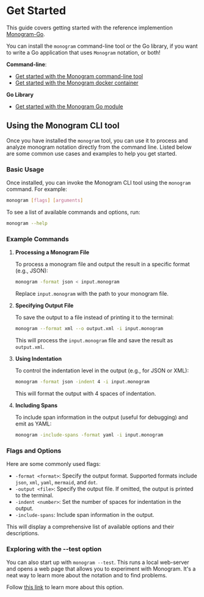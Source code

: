 # Get Started

This guide covers getting started with the reference implemention [Monogram-Go](https://github.com/monogram-project/monogram-go). 

You can install the `monogram` command-line tool or the Go library, if you want
to write a Go application that uses `Monogram` notation, or both! 

**Command-line**:
- [Get started with the Monogram command-line tool](get_started_cli.md)
- [Get started with the Monogram docker container](get_started_container.md)

**Go Library**
- [Get started with the Monogram Go module](get_started_go_mod.md)


## Using the Monogram CLI tool

Once you have installed the `monogram` tool, you can use it to process and
analyze monogram notation directly from the command line. Listed below are some
common use cases and examples to help you get started.

### Basic Usage

Once installed, you can invoke the Monogram CLI tool using the `monogram`
command. For example:

```sh
monogram [flags] [arguments]
```

To see a list of available commands and options, run:

```sh
monogram --help
```

### Example Commands

1. **Processing a Monogram File**

   To process a monogram file and output the result in a specific format (e.g.,
   JSON):

   ```sh
   monogram -format json < input.monogram
   ```

   Replace `input.monogram` with the path to your monogram file.

2. **Specifying Output File**

   To save the output to a file instead of printing it to the terminal:

   ```sh
   monogram --format xml --o output.xml -i input.monogram
   ```

   This will process the `input.monogram` file and save the result as `output.xml`.

3. **Using Indentation**

   To control the indentation level in the output (e.g., for JSON or XML):

   ```sh
   monogram -format json -indent 4 -i input.monogram
   ```

   This will format the output with 4 spaces of indentation.

4. **Including Spans**

   To include span information in the output (useful for debugging) and emit as YAML:

   ```sh
   monogram -include-spans -format yaml -i input.monogram
   ```

### Flags and Options

Here are some commonly used flags:

- `-format <format>`: Specify the output format. Supported formats include
  `json`, `xml`, `yaml`, `mermaid`, and `dot`.
- `-output <file>`: Specify the output file. If omitted, the output is printed to the terminal.
- `-indent <number>`: Set the number of spaces for indentation in the output.
- `-include-spans`: Include span information in the output.


This will display a comprehensive list of available options and their
descriptions.

### Exploring with the --test option

You can also start up with `monogram --test`. This runs a local web-server and
opens a web page that allows you to experiment with Monogram. It's a neat way to
learn more about the notation and to find problems.

Follow [this link](test_option.md) to learn more about this option.




